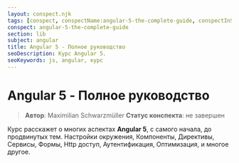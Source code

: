 ```yaml
---
layout: conspect.njk
tags: [conspect, conspectName:angular-5-the-complete-guide, conspectInSubject:angular, conspectInSection:lib]
conspect: angular-5-the-complete-guide
section: lib
subject: angular
title: Angular 5 - Полное руководство
seoDescription: Курс Angular 5.
seoKeywords: js, angular, курс
---
```

# Angular 5 - Полное руководство

> **Автор**: Maximilian Schwarzmüller
> **Статус конспекта**: не завершен

Курс расскажет о многих аспектах **Angular 5**, с самого начала, до продвинутых тем. Настройки окружения, Компоненты, Директивы, Сервисы, Формы, Http доступ, Аутентификация, Оптимизация, и многое другое.